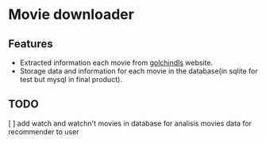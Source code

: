 # Movie downloader

## Features
- Extracted information each movie from [golchindls](https://golchindls.ir/) website.
- Storage data and information for each movie in the database(in sqlite for test but mysql in final product).


## TODO
[ ] add watch and watchn't movies in database for analisis movies data for recommender to user
